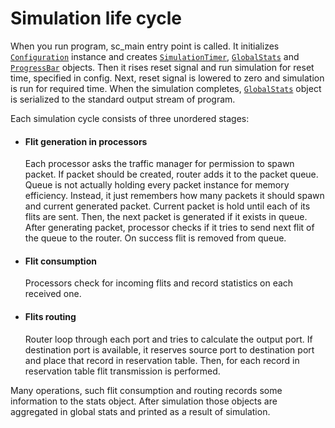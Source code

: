 # Simulation life cycle

When you run program, sc_main entry point is called. It initializes 
[```Configuration```](../class_description/configuration/configuration.md)
instance and 
creates 
[```SimulationTimer```](../class_description/hardware/simulation_timer.md), 
[```GlobalStats```](../class_description/metrics/global_stats.md)
and 
[```ProgressBar```](../class_description/metrics/progress_bar.md)
objects. 
Then it rises reset signal and run simulation for reset time, specified in config. 
Next, reset signal is lowered to zero and simulation is run for required time. 
When the simulation completes, 
[```GlobalStats```](../class_description/metrics/global_stats.md)
object is serialized to the standard output stream of program.<br>

Each simulation cycle consists of three unordered stages:

- #### Flit generation in processors
  Each processor asks the traffic manager for permission to spawn packet. If packet should be created, router adds it to the packet queue. Queue is not actually holding every packet instance for memory efficiency. Instead, it just remembers how many packets it should spawn and current generated packet. Current packet is hold until each of its flits are sent. Then, the next packet is generated if it exists in queue. After generating packet, processor checks if it tries to send next flit of the queue to the router. On success flit is removed from queue.
- #### Flit consumption
  Processors check for incoming flits and record statistics on each received one.
- #### Flits routing
  Router loop through each port and tries to calculate the output port. If destination port is available, it reserves source port to destination port and place that record in reservation table. Then, for each record in reservation table flit transmission is performed.

Many operations, such flit consumption and routing records some information to the stats object. After simulation those objects are aggregated in global stats and printed as a result of simulation.
